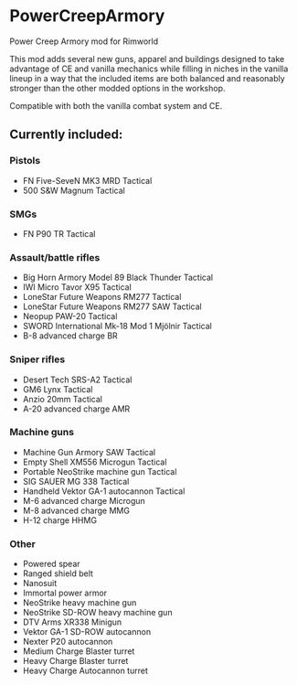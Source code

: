 # PowerCreepArmory
Power Creep Armory mod for Rimworld

This mod adds several new guns, apparel and buildings designed to take advantage of CE and vanilla mechanics while filling in niches in the vanilla lineup in a way that the included items are both balanced and reasonably stronger than the other modded options in the workshop.

Compatible with both the vanilla combat system and CE.

## Currently included:

### Pistols
- FN Five-SeveN MK3 MRD Tactical
- 500 S&W Magnum Tactical
### SMGs
- FN P90 TR Tactical
### Assault/battle rifles
- Big Horn Armory Model 89 Black Thunder Tactical
- IWI Micro Tavor X95 Tactical
- LoneStar Future Weapons RM277 Tactical
- LoneStar Future Weapons RM277 SAW Tactical
- Neopup PAW-20 Tactical
- SWORD International Mk-18 Mod 1 Mjölnir Tactical
- B-8 advanced charge BR
### Sniper rifles
- Desert Tech SRS-A2 Tactical
- GM6 Lynx Tactical
- Anzio 20mm Tactical
- A-20 advanced charge AMR
### Machine guns
- Machine Gun Armory SAW Tactical
- Empty Shell XM556 Microgun Tactical
- Portable NeoStrike machine gun Tactical
- SIG SAUER MG 338 Tactical
- Handheld Vektor GA-1 autocannon Tactical
- M-6 advanced charge Microgun
- M-8 advanced charge MMG
- H-12 charge HHMG
### Other
- Powered spear
- Ranged shield belt
- Nanosuit
- Immortal power armor
- NeoStrike heavy machine gun
- NeoStrike SD-ROW heavy machine gun
- DTV Arms XR338 Minigun
- Vektor GA-1 SD-ROW autocannon
- Nexter P20 autocannon
- Medium Charge Blaster turret
- Heavy Charge Blaster turret
- Heavy Charge Autocannon turret

